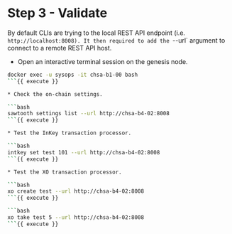 # Step 3 - Validate

By default CLIs are trying to the local REST API endpoint (i.e. `http://localhost:8008).
It then required to add the `--url` argument to connect to a remote REST API host.

* Open an interactive terminal session on the genesis node.

```bash
docker exec -u sysops -it chsa-b1-00 bash
```{{ execute }}

* Check the on-chain settings.

```bash
sawtooth settings list --url http://chsa-b4-02:8008
```{{ execute }}

* Test the InKey transaction processor.

```bash
intkey set test 101 --url http://chsa-b4-02:8008
```{{ execute }}

* Test the XO transaction processor.

```bash
xo create test --url http://chsa-b4-02:8008
```{{ execute }}

```bash
xo take test 5 --url http://chsa-b4-02:8008
```{{ execute }}